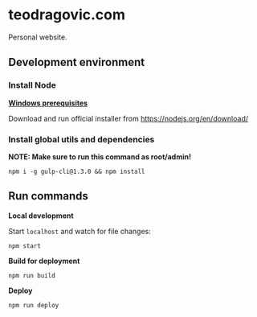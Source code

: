 
# teodragovic.com

Personal website.

## Development environment

### Install Node

[**Windows prerequisites**](https://github.com/Microsoft/nodejs-guidelines/blob/master/windows-environment.md#prerequisites)

Download and run official installer from <https://nodejs.org/en/download/>  

### Install global utils and dependencies

**NOTE: Make sure to run this command as root/admin!**

    npm i -g gulp-cli@1.3.0 && npm install

## Run commands

**Local development**

Start `localhost` and watch for file changes:

    npm start

**Build for deployment**

    npm run build

**Deploy**

    npm run deploy
